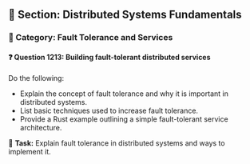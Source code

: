 ## 📘 Section: Distributed Systems Fundamentals  
### 🔹 Category: Fault Tolerance and Services  
#### ❓ Question 1213: Building fault-tolerant distributed services

Do the following:

- Explain the concept of fault tolerance and why it is important in distributed systems.
- List basic techniques used to increase fault tolerance.
- Provide a Rust example outlining a simple fault-tolerant service architecture.

🔧 **Task:** Explain fault tolerance in distributed systems and ways to implement it.
